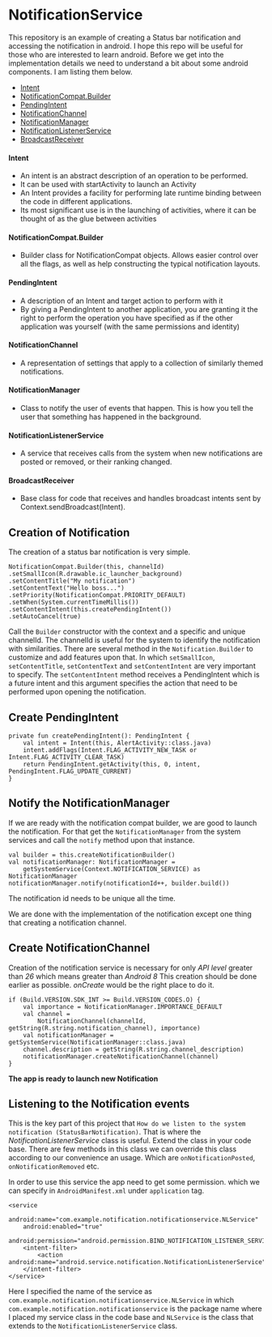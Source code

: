 # NotificationService

This repository is an example of creating a Status bar notification and accessing the notification in android.
I hope this repo will be useful for those who are interested to learn android.
Before we get into the implementation details we need to understand a bit about some android components. 
I am listing them below.

- [Intent](https://developer.android.com/reference/android/content/Intent)
- [NotificationCompat.Builder](https://developer.android.com/reference/androidx/core/app/NotificationCompat.Builder)
- [PendingIntent](https://developer.android.com/reference/android/app/PendingIntent)
- [NotificationChannel](https://developer.android.com/reference/android/app/NotificationChannel)
- [NotificationManager](https://developer.android.com/reference/android/app/NotificationManager)
- [NotificationListenerService](https://developer.android.com/reference/android/service/notification/NotificationListenerService)
- [BroadcastReceiver](https://developer.android.com/reference/android/content/BroadcastReceiver)

#### Intent

- An intent is an abstract description of an operation to be performed.
- It can be used with startActivity to launch an Activity
- An Intent provides a facility for performing late runtime binding between the code in different applications.
- Its most significant use is in the launching of activities, where it can be thought of as the glue between activities

#### NotificationCompat.Builder

- Builder class for NotificationCompat objects. Allows easier control over all the flags, as well as help constructing the typical notification layouts.

#### PendingIntent

- A description of an Intent and target action to perform with it
- By giving a PendingIntent to another application, you are granting it the right to perform the operation you have specified as if the other application was yourself (with the same permissions and identity)

#### NotificationChannel

- A representation of settings that apply to a collection of similarly themed notifications.

#### NotificationManager

- Class to notify the user of events that happen. This is how you tell the user that something has happened in the background.

#### NotificationListenerService

- A service that receives calls from the system when new notifications are posted or removed, or their ranking changed.

#### BroadcastReceiver

- Base class for code that receives and handles broadcast intents sent by Context.sendBroadcast(Intent).

## Creation of Notification

The creation of a status bar notification is very simple.

```
NotificationCompat.Builder(this, channelId)
.setSmallIcon(R.drawable.ic_launcher_background)
.setContentTitle("My notification")
.setContentText("Hello boss...")
.setPriority(NotificationCompat.PRIORITY_DEFAULT)
.setWhen(System.currentTimeMillis())
.setContentIntent(this.createPendingIntent())
.setAutoCancel(true)
```

Call the `Builder` constructor with the context and a specific and unique channelId. The channelId is useful for the system to identify the notification
with similarities. There are several method in the `Notification.Builder` to customize and add features upon that. In which `setSmallIcon`, `setContentTitle`,
 `setContentText` and `setContentIntent` are very important to specify. The `setContentIntent` method receives a PendingIntent which is a future intent
and this argument specifies the action that need to be performed upon opening the notification.

## Create PendingIntent

```
private fun createPendingIntent(): PendingIntent {
    val intent = Intent(this, AlertActivity::class.java)
    intent.addFlags(Intent.FLAG_ACTIVITY_NEW_TASK or Intent.FLAG_ACTIVITY_CLEAR_TASK)
    return PendingIntent.getActivity(this, 0, intent, PendingIntent.FLAG_UPDATE_CURRENT)
}
```

## Notify the NotificationManager

If we are ready with the notification compat builder, we are good to launch the notification.
For that get the `NotificationManager` from the system services and call the `notify` method upon that instance.

```
val builder = this.createNotificationBuilder()
val notificationManager: NotificationManager =
    getSystemService(Context.NOTIFICATION_SERVICE) as NotificationManager
notificationManager.notify(notificationId++, builder.build())
```

The notification id needs to be unique all the time.

We are done with the implementation of the notification except one thing that creating a notification channel.

## Create NotificationChannel

Creation of the notification service is necessary for only *API level* greater than *26* which means greater than *Android 8*
This creation should be done earlier as possible. *onCreate* would be the right place to do it.

```
if (Build.VERSION.SDK_INT >= Build.VERSION_CODES.O) {
    val importance = NotificationManager.IMPORTANCE_DEFAULT
    val channel =
        NotificationChannel(channelId, getString(R.string.notification_channel), importance)
    val notificationManager = getSystemService(NotificationManager::class.java)
    channel.description = getString(R.string.channel_description)
    notificationManager.createNotificationChannel(channel)
}
```

**The app is ready to launch new Notification**

## Listening to the Notification events

This is the key part of this project that `How do we listen to the system notification (StatusBarNotification)`.
That is where the *NotificationListenerService* class is useful. Extend the class in your code base. There are few methods in this class 
we can override this class according to our convenience an usage. Which are `onNotificationPosted`, `onNotificationRemoved` etc.

In order to use this service the app need to get some permission. which we can specify in `AndroidManifest.xml` under `application` tag.

```
<service
    android:name="com.example.notification.notificationservice.NLService"
    android:enabled="true"
    android:permission="android.permission.BIND_NOTIFICATION_LISTENER_SERVICE">
    <intent-filter>
        <action android:name="android.service.notification.NotificationListenerService"/>
    </intent-filter>
</service>
```

Here I specified the name of the service as `com.example.notification.notificationservice.NLService` in which `com.example.notification.notificationservice` 
is the package name where I placed my service class in the code base and `NLService` is the class that extends to the `NotificationListenerService` class.
